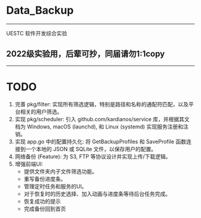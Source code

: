# Data_Backup

---

UESTC 软件开发综合实验

## 2022级实验用，后辈可抄，同届请勿1:1copy

---

# TODO

1. 完善 pkg/filter: 实现所有筛选逻辑，特别是路径和名称的通配符匹配，以及平台相关的用户筛选。
2. 实现 pkg/scheduler: 引入 github.com/kardianos/service 库，并根据其文档为 Windows, macOS (launchd), 和 Linux (systemd) 实现服务注册和注销。
3. 实现 app.go 中的配置持久化: 将 GetBackupProfiles 和 SaveProfile 函数连接到一个本地的 JSON 或 SQLite 文件，以保存用户的配置。
4. 网络备份 (Feature): 为 S3, FTP 等协议设计并实现上传/下载逻辑。
5. 增强前端UI:
    * 提供文件夹内子文件筛选功能。
    * 重写备份进度条。
    * 管理定时任务和服务的UI。
    * 对于恢复时的历史选择、加入动画与进度条等待后台任务完成。
    * 恢复成功的提示
    * 完成备份回到首页

